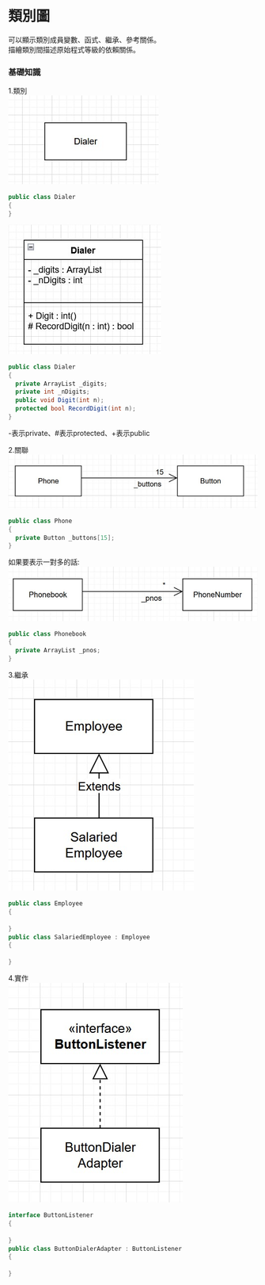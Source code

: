 # 類別圖
可以顯示類別成員變數、函式、繼承、參考關係。  
描繪類別間描述原始程式等級的依賴關係。

### 基礎知識
1.類別  
![image](/類別圖/assets/1.jpg)

```csharp
public class Dialer
{
}
```
![image](/類別圖/assets/2.jpg)

```csharp
public class Dialer
{
  private ArrayList _digits;
  private int _nDigits;
  public void Digit(int n);
  protected bool RecordDigit(int n);
}
```
-表示private、#表示protected、+表示public

2.關聯  
![image](/類別圖/assets/3.jpg)
```csharp
public class Phone
{
  private Button _buttons[15];
}
```
如果要表示一對多的話:
![image](/類別圖/assets/4.jpg)
```csharp
public class Phonebook
{
  private ArrayList _pnos;
}
```

3.繼承  
![image](/類別圖/assets/5.jpg)
```csharp
public class Employee
{
  
}
public class SalariedEmployee : Employee
{

}
```
4.實作  
![image](/類別圖/assets/6.jpg)
```csharp
interface ButtonListener
{
  
}
public class ButtonDialerAdapter : ButtonListener
{

}
```
